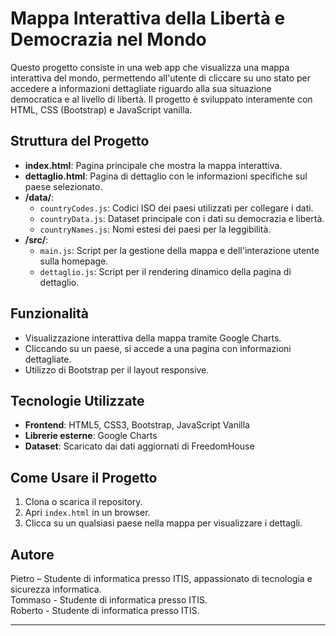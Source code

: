 # Mappa Interattiva della Libertà e Democrazia nel Mondo

Questo progetto consiste in una web app che visualizza una mappa interattiva del mondo, permettendo all'utente di cliccare su uno stato per accedere a informazioni dettagliate riguardo alla sua situazione democratica e al livello di libertà. Il progetto è sviluppato interamente con HTML, CSS (Bootstrap) e JavaScript vanilla.

## Struttura del Progetto

- **index.html**: Pagina principale che mostra la mappa interattiva.
- **dettaglio.html**: Pagina di dettaglio con le informazioni specifiche sul paese selezionato.
- **/data/**:
  - `countryCodes.js`: Codici ISO dei paesi utilizzati per collegare i dati.
  - `countryData.js`: Dataset principale con i dati su democrazia e libertà.
  - `countryNames.js`: Nomi estesi dei paesi per la leggibilità.
- **/src/**:
  - `main.js`: Script per la gestione della mappa e dell'interazione utente sulla homepage.
  - `dettaglio.js`: Script per il rendering dinamico della pagina di dettaglio.

## Funzionalità

- Visualizzazione interattiva della mappa tramite Google Charts.
- Cliccando su un paese, si accede a una pagina con informazioni dettagliate.
- Utilizzo di Bootstrap per il layout responsive.

## Tecnologie Utilizzate

- **Frontend**: HTML5, CSS3, Bootstrap, JavaScript Vanilla
- **Librerie esterne**: Google Charts
- **Dataset**: Scaricato dai dati aggiornati di FreedomHouse

## Come Usare il Progetto

1. Clona o scarica il repository.
2. Apri `index.html` in un browser.
3. Clicca su un qualsiasi paese nella mappa per visualizzare i dettagli.

## Autore

Pietro – Studente di informatica presso ITIS, appassionato di tecnologia e sicurezza informatica.  
Tommaso - Studente di informatica presso ITIS.  
Roberto - Studente di informatica presso ITIS.

---

